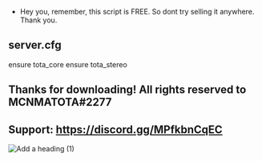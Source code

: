 - Hey you, remember, this script is FREE. So dont try selling it anywhere. Thank you.

## server.cfg

ensure tota_core
ensure tota_stereo

## Thanks for downloading! All rights reserved to MCNMATOTA#2277
## Support: https://discord.gg/MPfkbnCqEC

![Add a heading (1)](https://user-images.githubusercontent.com/72810000/111231339-626b3780-85e9-11eb-9a46-1f0a911ef1b8.png)
